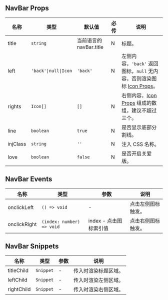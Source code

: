 ## NavBar Props

| 名称     | 类型                 | 默认值                  | 必传 | 说明                                                                                                                     |
| -------- | -------------------- | ----------------------- | ---- | ------------------------------------------------------------------------------------------------------------------------ |
| title    | `string`             | 当前语言的 navBar.title | N    | 标题。                                                                                                                   |
| left     | `'back'\|null\|Icon` | `'back'`                | N    | 左侧内容，`'back'` 返回图标，`null` 无内容，否则渲染图标 [Icon Props](https://stdf.design/#/components?nav=icon&tab=1)。 |
| rights   | `Icon[]`             | `[]`                    | N    | 右侧内容，[Icon Props](https://stdf.design/#/components?nav=icon&tab=1) 组成的数组，建议不超过三个。                     |
| line     | `boolean`            | `true`                  | N    | 是否显示底部分割线。                                                                                                     |
| injClass | `string`             | `''`                    | N    | 注入 CSS 名称。                                                                                                          |
| love     | `boolean`            | `false`                 | N    | 是否开启关爱版。                                                                                                         |

## NavBar Events

| 名称         | 类型                      | 参数                   | 说明               |
| ------------ | ------------------------- | ---------------------- | ------------------ |
| onclickLeft  | `() => void`              | -                      | 点击左侧图标触发。 |
| onclickRight | `(index: number) => void` | index - 点击图标索引值 | 点击右侧图标触发。 |

## NavBar Snippets

| 名称       | 类型      | 参数 | 说明                 |
| ---------- | --------- | ---- | -------------------- |
| titleChild | `Snippet` | -    | 传入时渲染标题区域。 |
| leftChild  | `Snippet` | -    | 传入时渲染左侧区域。 |
| rightChild | `Snippet` | -    | 传入时渲染右侧区域。 |
